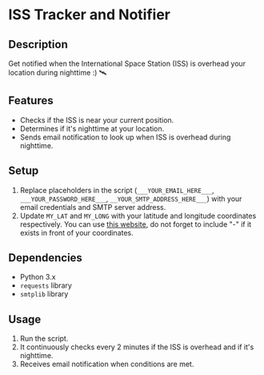 # ISS Tracker and Notifier 

## Description
Get notified when the International Space Station (ISS) is overhead your location during nighttime :) 🛰️

## Features
- Checks if the ISS is near your current position.
- Determines if it's nighttime at your location.
- Sends email notification to look up when ISS is overhead during nighttime.

## Setup
1. Replace placeholders in the script (`___YOUR_EMAIL_HERE___`, `___YOUR_PASSWORD_HERE___`, `__YOUR_SMTP_ADDRESS_HERE___`) with your email credentials and SMTP server address.
2. Update `MY_LAT` and `MY_LONG` with your latitude and longitude coordinates respectively. You can use [this website](https://www.latlong.net), do not forget to include "-" if it exists in front of your coordinates.

## Dependencies
- Python 3.x
- `requests` library
- `smtplib` library

## Usage
1. Run the script.
2. It continuously checks every 2 minutes if the ISS is overhead and if it's nighttime.
3. Receives email notification when conditions are met.
